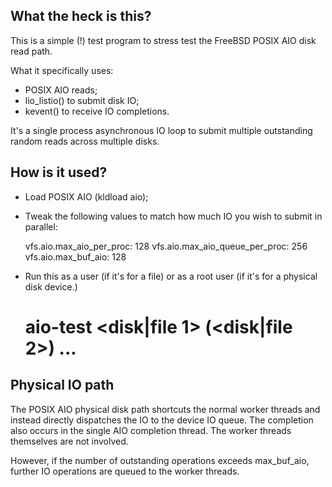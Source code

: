 What the heck is this?
----------------------

This is a simple (!) test program to stress test the FreeBSD POSIX AIO disk
read path.

What it specifically uses:

* POSIX AIO reads;
* lio_listio() to submit disk IO;
* kevent() to receive IO completions.

It's a single process asynchronous IO loop to submit multiple outstanding
random reads across multiple disks.

How is it used?
---------------

* Load POSIX AIO (kldload aio);
* Tweak the following values to match how much IO you wish to submit
  in parallel:

  vfs.aio.max_aio_per_proc: 128
  vfs.aio.max_aio_queue_per_proc: 256
  vfs.aio.max_buf_aio: 128

* Run this as a user (if it's for a file) or as a root user (if it's for
  a physical disk device.)

  # aio-test <IO size> <number of outstanding IO ops> <disk|file 1> (<disk|file 2>) ...

Physical IO path
----------------

The POSIX AIO physical disk path shortcuts the normal worker threads and
instead directly dispatches the IO to the device IO queue.  The completion
also occurs in the single AIO completion thread.  The worker threads
themselves are not involved.

However, if the number of outstanding operations exceeds max_buf_aio,
further IO operations are queued to the worker threads.
